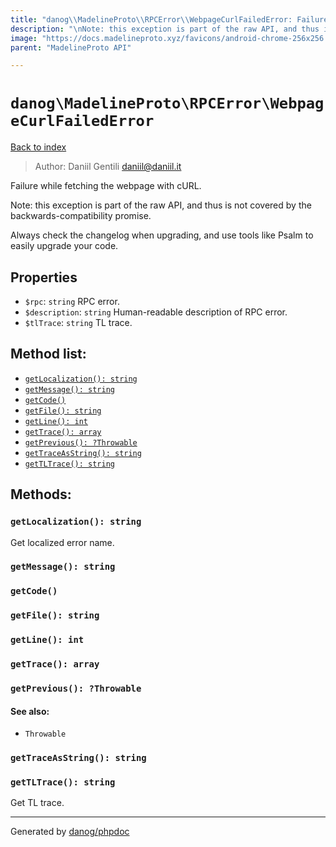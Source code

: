 ```yaml
---
title: "danog\\MadelineProto\\RPCError\\WebpageCurlFailedError: Failure while fetching the webpage with cURL."
description: "\nNote: this exception is part of the raw API, and thus is not covered by the backwards-compatibility promise.\n\nAlways check the changelog when upgrading, and use tools like Psalm to easily upgrade your code.\n"
image: "https://docs.madelineproto.xyz/favicons/android-chrome-256x256.png"
parent: "MadelineProto API"

---
```

# `danog\MadelineProto\RPCError\WebpageCurlFailedError`
[Back to index](../../../index.html)

> Author: Daniil Gentili <daniil@daniil.it>  
  

Failure while fetching the webpage with cURL.  


Note: this exception is part of the raw API, and thus is not covered by the backwards-compatibility promise.

Always check the changelog when upgrading, and use tools like Psalm to easily upgrade your code.


## Properties
* `$rpc`: `string` RPC error.
* `$description`: `string` Human-readable description of RPC error.
* `$tlTrace`: `string` TL trace.

## Method list:
* [`getLocalization(): string`](#getLocalization)
* [`getMessage(): string`](#getMessage)
* [`getCode()`](#getCode)
* [`getFile(): string`](#getFile)
* [`getLine(): int`](#getLine)
* [`getTrace(): array`](#getTrace)
* [`getPrevious(): ?Throwable`](#getPrevious)
* [`getTraceAsString(): string`](#getTraceAsString)
* [`getTLTrace(): string`](#getTLTrace)

## Methods:
### <a name="getLocalization"></a> `getLocalization(): string`

Get localized error name.



### <a name="getMessage"></a> `getMessage(): string`





### <a name="getCode"></a> `getCode()`





### <a name="getFile"></a> `getFile(): string`





### <a name="getLine"></a> `getLine(): int`





### <a name="getTrace"></a> `getTrace(): array`





### <a name="getPrevious"></a> `getPrevious(): ?Throwable`




#### See also: 
* `Throwable`




### <a name="getTraceAsString"></a> `getTraceAsString(): string`





### <a name="getTLTrace"></a> `getTLTrace(): string`

Get TL trace.



---
Generated by [danog/phpdoc](https://phpdoc.daniil.it)

